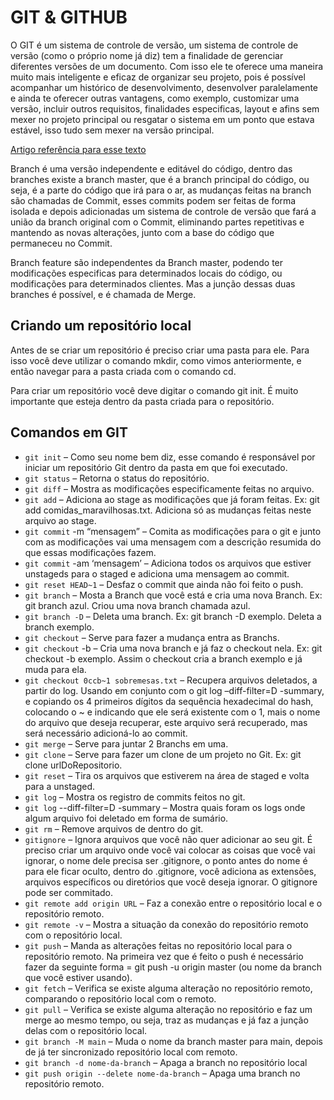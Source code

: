 # GIT & GITHUB

O GIT é um sistema de controle de versão, um sistema de controle de versão (como o próprio nome já diz) tem a finalidade de gerenciar diferentes versões de um documento. Com isso ele te oferece uma maneira muito mais inteligente e eficaz de organizar seu projeto, pois é possível acompanhar um histórico de desenvolvimento, desenvolver paralelamente e ainda te oferecer outras vantagens, como exemplo, customizar uma versão, incluir outros requisitos, finalidades especificas, layout e afins sem mexer no projeto principal ou resgatar o sistema em um ponto que estava estável, isso tudo sem mexer na versão principal.

[Artigo referência para esse texto](https://www.devmedia.com.br/sistemas-de-controle-de-versao/24574)

Branch é uma versão independente e editável do código, dentro das branches existe a branch master, que é a branch principal do código, ou seja, é a parte do código que irá para o ar, as mudanças feitas na branch são chamadas de Commit, esses commits podem ser feitas de forma isolada e depois adicionadas um sistema de controle de versão que fará a união da branch original com o Commit, eliminando partes repetitivas e mantendo as novas alterações, junto com a base do código que permaneceu no Commit.

Branch feature são independentes da Branch master, podendo ter modificações especificas para determinados locais do código, ou modificações para determinados clientes. Mas a junção dessas duas branches é possível, e é chamada de Merge.

## Criando um repositório local
Antes de se criar um repositório é preciso criar uma pasta para ele. Para isso você deve utilizar o comando mkdir, como vimos anteriormente, e então navegar para a pasta criada com o comando cd.

Para criar um repositório você deve digitar o comando git init. É muito importante que esteja dentro da pasta criada para o repositório.

## Comandos em GIT

* `git init` – Como seu nome bem diz, esse comando é responsável por iniciar um repositório Git dentro da pasta em que foi executado.
* `git status` – Retorna o status do repositório.
* `git diff` – Mostra as modificações especificamente feitas no arquivo.
* `git add` – Adiciona ao stage as modificações que já foram feitas. Ex: git add comidas_maravilhosas.txt. Adiciona só as mudanças feitas neste arquivo ao stage.
* `git commit` -m “mensagem” – Comita as modificações para o git e junto com as modificações vai uma mensagem com a descrição resumida do que essas modificações fazem.
* `git commit` -am ‘mensagem’ – Adiciona todos os arquivos que estiver unstageds para o staged e adiciona uma mensagem ao commit.
* `git reset HEAD~1` – Desfaz o commit que ainda não foi feito o push.
* `git branch` – Mosta a Branch que você está e cria uma nova Branch. Ex: git branch azul. Criou uma nova branch chamada azul.
* `git branch -D` – Deleta uma branch. Ex: git branch -D exemplo. Deleta a branch exemplo.
* `git checkout` – Serve para fazer a mudança entra as Branchs.
* `git checkout` -b – Cria uma nova branch e já faz o checkout nela. Ex: git checkout -b exemplo. Assim o checkout cria a branch exemplo e já muda para ela.
* `git checkout 0ccb~1 sobremesas.txt` – Recupera arquivos deletados, a partir do log. Usando em conjunto com o git log –diff-filter=D -summary, e copiando os 4 primeiros dígitos da sequência hexadecimal do hash, colocando o ~ e indicando que ele será existente com o 1, mais o nome do arquivo que deseja recuperar, este arquivo será recuperado, mas será necessário adicioná-lo ao commit. 
* `git merge` – Serve para juntar 2 Branchs em uma.
* `git clone` – Serve para fazer um clone de um projeto no Git. Ex: git clone urlDoRepositorio.
* `git reset` – Tira os arquivos que estiverem na área de staged e volta para a unstaged.
* `git log` – Mostra os registro de commits feitos no git.
* `git log` --diff-filter=D -summary – Mostra quais foram os logs onde algum arquivo foi deletado em forma de sumário.
* `git rm` – Remove arquivos de dentro do git.
* `gitignore` – Ignora arquivos que você não quer adicionar ao seu git. É preciso criar um arquivo onde você vai colocar as coisas que você vai ignorar, o nome dele precisa ser .gitignore, o ponto antes do nome é para ele ficar oculto, dentro do .gitignore, você adiciona as extensões, arquivos específicos ou diretórios que você deseja ignorar. O gitignore pode ser commitado.
* `git remote add origin URL` – Faz a conexão entre o repositório local e o repositório remoto.
* `git remote -v` – Mostra a situação da conexão do repositório remoto com o repositório local.
* `git push` – Manda as alterações feitas no repositório local para o repositório remoto. Na primeira vez que é feito o push é necessário fazer da seguinte forma = git push -u origin master (ou nome da branch que você estiver usando).
* `git fetch` – Verifica se existe alguma alteração no repositório remoto, comparando o repositório local com o remoto.
* `git pull` – Verifica se existe alguma alteração no repositório e faz um merge ao mesmo tempo, ou seja, traz as mudanças e já faz a junção delas com o repositório local.
* `git branch -M main` – Muda o nome da branch master para main, depois de já ter sincronizado repositório local com remoto.
* `git branch -d nome-da-branch` – Apaga a branch no repositório local
* `git push origin --delete nome-da-branch` – Apaga uma branch no repositório remoto.
